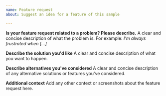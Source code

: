 ```yaml
---
name: Feature request
about: Suggest an idea for a feature of this sample

---
```


**Is your feature request related to a problem? Please describe.**
A clear and concise description of what the problem is. For example: _I'm always frustrated when [...]_

**Describe the solution you'd like**
A clear and concise description of what you want to happen.

**Describe alternatives you've considered**
A clear and concise description of any alternative solutions or features you've considered.

**Additional context**
Add any other context or screenshots about the feature request here.
